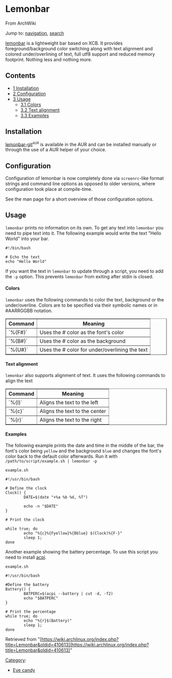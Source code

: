# Lemonbar

From ArchWiki

Jump to: [navigation](#column-one), [search](#searchInput)

[lemonbar](https://github.com/LemonBoy/bar) is a lightweight bar based on XCB. It provides foreground/background color switching along with text alignment and colored under/overlining of text, full utf8 support and reduced memory footprint. Nothing less and nothing more.

## Contents

*   [1 Installation](#Installation)
*   [2 Configuration](#Configuration)
*   [3 Usage](#Usage)
    *   [3.1 Colors](#Colors)
    *   [3.2 Text alignment](#Text_alignment)
    *   [3.3 Examples](#Examples)

## Installation

[lemonbar-git](https://aur.archlinux.org/packages/lemonbar-git/)<sup><small>AUR</small></sup> is available in the AUR and can be installed manually or through the use of a AUR helper of your choice.

## Configuration

Configuration of lemonbar is now completely done via `screenrc`-like format strings and command line options as opposed to older versions, where configuration took place at compile-time.

See the man page for a short overview of those configuration options.

## Usage

`lemonbar` prints no information on its own. To get any text into `lemonbar` you need to pipe text into it. The following example would write the text "Hello World" into your bar.

```
#!/bin/bash

# Echo the text
echo "Hello World"

```

If you want the text in `lemonbar` to update through a script, you need to add the `-p` option. This prevents `lemonbar` from exiting after stdin is closed.

#### Colors

`lemonbar` uses the following commands to color the text, background or the under/overline. Colors are to be specified via their symbolic names or in #AARRGGBB notation.

<table border="1">

<tbody>

<tr>

<th>Command</th>

<th>Meaning</th>

</tr>

<tr>

<td>`%{F#}`</td>

<td>Uses the # color as the font's color</td>

</tr>

<tr>

<td>`%{B#}`</td>

<td>Uses the # color as the background</td>

</tr>

<tr>

<td>`%{U#}`</td>

<td>Uses the # color for under/overlining the text</td>

</tr>

</tbody>

</table>

#### Text alignment

`lemonbar` also supports alignment of text. It uses the following commands to align the text

<table border="1">

<tbody>

<tr>

<th>Command</th>

<th>Meaning</th>

</tr>

<tr>

<td>`%{l}`</td>

<td>Aligns the text to the left</td>

</tr>

<tr>

<td>`%{c}`</td>

<td>Aligns the text to the center</td>

</tr>

<tr>

<td>`%{r}`</td>

<td>Aligns the text to the right</td>

</tr>

</tbody>

</table>

#### Examples

The following example prints the date and time in the middle of the bar, the font's color being `yellow` and the background `blue` and changes the font's color back to the default color afterwards. Run it with `/path/to/script/example.sh | lemonbar -p`

 `example.sh` 

```
#!/usr/bin/bash

# Define the clock
Clock() {
        DATE=$(date "+%a %b %d, %T")

        echo -n "$DATE"
}

# Print the clock

while true; do
        echo "%{c}%{Fyellow}%{Bblue} $(Clock)%{F-}"
        sleep 1;
done

```

Another example showing the battery percentage. To use this script you need to install [acpi](https://www.archlinux.org/packages/?name=acpi).

 `example.sh` 

```
#!/usr/bin/bash

#Define the battery
Battery() {
        BATPERC=$(acpi --battery | cut -d, -f2)
        echo "$BATPERC"
}

# Print the percentage
while true; do
        echo "%{r}$(Battery)"
        sleep 1;
done

```

Retrieved from "[https://wiki.archlinux.org/index.php?title=Lemonbar&oldid=410613](https://wiki.archlinux.org/index.php?title=Lemonbar&oldid=410613)"

[Category](/index.php/Special:Categories "Special:Categories"):

*   [Eye candy](/index.php/Category:Eye_candy "Category:Eye candy")